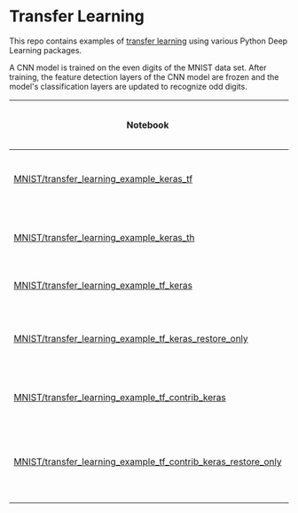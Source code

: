 # Transfer Learning

This repo contains examples of [transfer learning](http://sebastianruder.com/transfer-learning/) using various Python Deep Learning packages.  

A CNN model is trained on the even digits of the MNIST data set.  After training, the feature detection layers of the 
CNN model are frozen and the model's classification layers are updated to recognize odd digits.

|Notebook|Deep Learning Software Stack|
|--------|-----------|
|[MNIST/transfer_learning_example_keras_tf](https://github.com/jimthompson5802/transfer_learning/blob/master/MNIST/transfer_learning_example_keras_tf.ipynb)|Keras front-end with Tensorflow computational back-end|
|[MNIST/transfer_learning_example_keras_th](https://github.com/jimthompson5802/transfer_learning/blob/master/MNIST/transfer_learning_example_keras_th.ipynb)|Keras front-end with Theano computational back-end|
|[MNIST/transfer_learning_example_tf_keras](https://github.com/jimthompson5802/transfer_learning/blob/master/MNIST/transfer_learning_example_tf_keras.ipynb)| TensorFlow with Keras Layer API|
|[MNIST/transfer_learning_example_tf_keras_restore_only](https://github.com/jimthompson5802/transfer_learning/blob/master/MNIST/transfer_learning_example_tf_keras_restore_only.ipynb)|TensorFlow with Keras Layer API. Model restore and re-training only.|
|[MNIST/transfer_learning_example_tf_contrib_keras](https://github.com/jimthompson5802/transfer_learning/blob/master/MNIST/transfer_learning_example_tf_contrib_keras.ipynb)| TensorFlow based on tf.contrib.keras api set|
|[MNIST/transfer_learning_example_tf_contrib_keras_restore_only](https://github.com/jimthompson5802/transfer_learning/blob/master/MNIST/transfer_learning_example_tf_contrib_keras_restore_only.ipynb)|TensorFlow based on tf.contrib.keras api set. Model restore and re-training only.|
